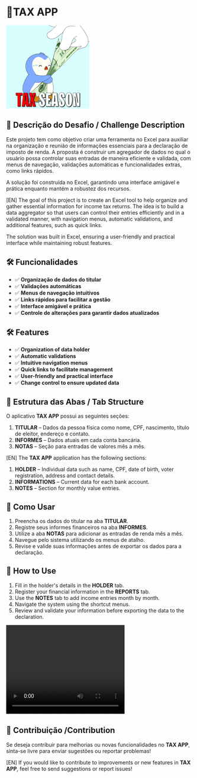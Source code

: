 # 💸TAX APP
![alt text](/images/image.png)

## 📌 Descrição do Desafio / Challenge Description
Este projeto tem como objetivo criar uma ferramenta no Excel para auxiliar na organização e reunião de informações essenciais para a declaração de imposto de renda. A proposta é construir um agregador de dados no qual o usuário possa controlar suas entradas de maneira eficiente e validada, com menus de navegação, validações automáticas e funcionalidades extras, como links rápidos.

A solução foi construída no Excel, garantindo uma interface amigável e prática enquanto mantém a robustez dos recursos.

[EN] The goal of this project is to create an Excel tool to help organize and gather essential information for income tax returns. The idea is to build a data aggregator so that users can control their entries efficiently and in a validated manner, with navigation menus, automatic validations, and additional features, such as quick links.

The solution was built in Excel, ensuring a user-friendly and practical interface while maintaining robust features.

## 🛠 Funcionalidades

- ✅ **Organização de dados do titular**
- ✅ **Validações automáticas**
- ✅ **Menus de navegação intuitivos**
- ✅ **Links rápidos para facilitar a gestão**
- ✅ **Interface amigável e prática**
- ✅ **Controle de alterações para garantir dados atualizados**
## 🛠 Features
- ✅ **Organization of data holder**
- ✅ **Automatic validations**
- ✅ **Intuitive navigation menus**
- ✅ **Quick links to facilitate management**
- ✅ **User-friendly and practical interface**
- ✅ **Change control to ensure updated data**

## 📂 Estrutura das Abas / Tab Structure

O aplicativo **TAX APP** possui as seguintes seções:
1. **TITULAR** – Dados da pessoa física como nome, CPF, nascimento, título de eleitor, endereço e contato.
2. **INFORMES** – Dados atuais em cada conta bancária.
3. **NOTAS** – Seção para entradas de valores mês a mês.

[EN] The **TAX APP** application has the following sections:
1. **HOLDER** – Individual data such as name, CPF, date of birth, voter registration, address and contact details.
2. **INFORMATIONS** – Current data for each bank account.
3. **NOTES** – Section for monthly value entries.

## 🚀 Como Usar

1. Preencha os dados do titular na aba **TITULAR**.
2. Registre seus informes financeiros na aba **INFORMES**.
3. Utilize a aba **NOTAS** para adicionar as entradas de renda mês a mês.
4. Navegue pelo sistema utilizando os menus de atalho.
5. Revise e valide suas informações antes de exportar os dados para a declaração.

## 🚀 How to Use

1. Fill in the holder's details in the **HOLDER** tab.
2. Register your financial information in the **REPORTS** tab.
3. Use the **NOTES** tab to add income entries month by month.
4. Navigate the system using the shortcut menus.
5. Review and validate your information before exporting the data to the declaration.

<video src="images/tax_app_by_luisa.mp4" width="320" height="240" controls></video>

## 🤝 Contribuição /Contribution

Se deseja contribuir para melhorias ou novas funcionalidades no **TAX APP**, sinta-se livre para enviar sugestões ou reportar problemas!

[EN] If you would like to contribute to improvements or new features in **TAX APP**, feel free to send suggestions or report issues!

